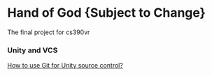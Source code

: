 # Hand of God {Subject to Change}
The final project for cs390vr

### Unity and VCS
[How to use Git for Unity source control?](http://stackoverflow.com/questions/18225126/how-to-use-git-for-unity-source-control)
